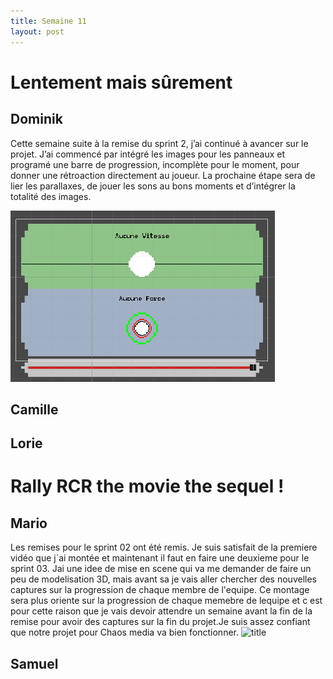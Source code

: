```yaml
---
title: Semaine 11
layout: post
---
```


# Lentement mais sûrement
## Dominik

Cette semaine suite à la remise du sprint 2, j’ai continué à avancer sur le projet. J’ai commencé par intégré les images pour les panneaux et programé une barre de progression, incomplète pour le moment, pour donner une rétroaction directement au joueur. La prochaine étape sera de lier les parallaxes, de jouer les sons au bons moments et d’intégrer la totalité des images.

![Bar de progression](../medias/progressbar.png)

## Camille
## Lorie

# Rally RCR the movie the sequel !
## Mario

Les remises pour le sprint 02 ont été remis. Je suis satisfait de la premiere vidéo que j`ai montée et maintenant il faut en faire une deuxieme pour le sprint 03. Jai une idee de mise en scene qui va me demander de faire un peu de modelisation 3D, mais avant sa je vais aller chercher des nouvelles captures sur la progression de chaque membre de l'equipe. Ce montage sera plus oriente sur la progression de chaque memebre de lequipe et c est pour cette raison que je vais devoir attendre un semaine avant la fin de la remise pour avoir des captures sur la fin du projet.Je suis assez confiant que notre projet pour Chaos media va bien fonctionner.
![title](../medias/Title.gif) 


## Samuel